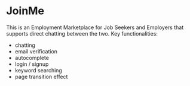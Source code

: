 # JoinMe
This is an Employment Marketplace for Job Seekers and Employers that supports direct chatting between the two.
Key functionalities: 
* chatting
* email verification
*  autocomplete
* login / signup
* keyword searching
* page transition effect 










